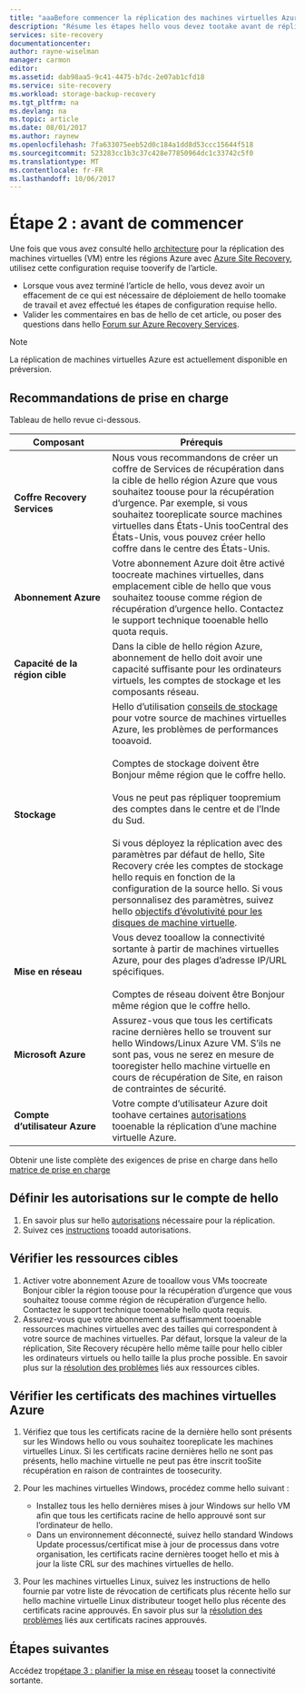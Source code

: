 ```yaml
---
title: "aaaBefore commencer la réplication des machines virtuelles Azure tooanother région | Des documents Microsoft"
description: "Résume les étapes hello vous devez tootake avant de répliquer les machines virtuelles Azure entre les régions Azure, à l’aide du service d’Azure Site Recovery hello"
services: site-recovery
documentationcenter: 
author: rayne-wiselman
manager: carmon
editor: 
ms.assetid: dab98aa5-9c41-4475-b7dc-2e07ab1cfd18
ms.service: site-recovery
ms.workload: storage-backup-recovery
ms.tgt_pltfrm: na
ms.devlang: na
ms.topic: article
ms.date: 08/01/2017
ms.author: raynew
ms.openlocfilehash: 7fa633075eeb52d0c184a1dd8d53ccc15644f518
ms.sourcegitcommit: 523283cc1b3c37c428e77850964dc1c33742c5f0
ms.translationtype: MT
ms.contentlocale: fr-FR
ms.lasthandoff: 10/06/2017
---
```

# <a name="step-2-before-you-start"></a>Étape 2 : avant de commencer

Une fois que vous avez consulté hello [architecture](azure-to-azure-walkthrough-architecture.md) pour la réplication des machines virtuelles (VM) entre les régions Azure avec [Azure Site Recovery](site-recovery-overview.md), utilisez cette configuration requise tooverify de l’article. 

- Lorsque vous avez terminé l’article de hello, vous devez avoir un effacement de ce qui est nécessaire de déploiement de hello toomake de travail et avez effectué les étapes de configuration requise hello.
- Valider les commentaires en bas de hello de cet article, ou poser des questions dans hello [Forum sur Azure Recovery Services](https://social.msdn.microsoft.com/forums/azure/home?forum=hypervrecovmgr).

>[!NOTE]
>
> La réplication de machines virtuelles Azure est actuellement disponible en préversion.



## <a name="support-recommendations"></a>Recommandations de prise en charge

Tableau de hello revue ci-dessous.

**Composant** | **Prérequis**
--- | ---
**Coffre Recovery Services** | Nous vous recommandons de créer un coffre de Services de récupération dans la cible de hello région Azure que vous souhaitez toouse pour la récupération d’urgence. Par exemple, si vous souhaitez tooreplicate source machines virtuelles dans États-Unis tooCentral des États-Unis, vous pouvez créer hello coffre dans le centre des États-Unis.
**Abonnement Azure** | Votre abonnement Azure doit être activé toocreate machines virtuelles, dans emplacement cible de hello que vous souhaitez toouse comme région de récupération d’urgence hello. Contactez le support technique tooenable hello quota requis.
**Capacité de la région cible** | Dans la cible de hello région Azure, abonnement de hello doit avoir une capacité suffisante pour les ordinateurs virtuels, les comptes de stockage et les composants réseau.
**Stockage** | Hello d’utilisation [conseils de stockage](../storage/common/storage-scalability-targets.md#scalability-targets-for-virtual-machine-disks) pour votre source de machines virtuelles Azure, les problèmes de performances tooavoid.<br/><br/> Comptes de stockage doivent être Bonjour même région que le coffre hello.<br/><br/> Vous ne peut pas répliquer toopremium des comptes dans le centre et de l’Inde du Sud.<br/><br/> Si vous déployez la réplication avec des paramètres par défaut de hello, Site Recovery crée les comptes de stockage hello requis en fonction de la configuration de la source hello. Si vous personnalisez des paramètres, suivez hello [objectifs d’évolutivité pour les disques de machine virtuelle](../storage/common/storage-scalability-targets.md#scalability-targets-for-virtual-machine-disks).
**Mise en réseau** | Vous devez tooallow la connectivité sortante à partir de machines virtuelles Azure, pour des plages d’adresse IP/URL spécifiques.<br/><br/> Comptes de réseau doivent être Bonjour même région que le coffre hello. 
**Microsoft Azure** | Assurez-vous que tous les certificats racine dernières hello se trouvent sur hello Windows/Linux Azure VM. S’ils ne sont pas, vous ne serez en mesure de tooregister hello machine virtuelle en cours de récupération de Site, en raison de contraintes de sécurité.
**Compte d’utilisateur Azure** | Votre compte d’utilisateur Azure doit toohave certaines [autorisations](site-recovery-role-based-linked-access-control.md#permissions-required-to-enable-replication-for-new-virtual-machines) tooenable la réplication d’une machine virtuelle Azure.

Obtenir une liste complète des exigences de prise en charge dans hello [matrice de prise en charge](site-recovery-support-matrix-azure-to-azure.md)


## <a name="set-permissions-on-hello-account"></a>Définir les autorisations sur le compte de hello

1. En savoir plus sur hello [autorisations](site-recovery-role-based-linked-access-control.md) nécessaire pour la réplication.
2. Suivez ces [instructions](../active-directory/role-based-access-control-configure.md#add-access) tooadd autorisations.


## <a name="verify-target-resources"></a>Vérifier les ressources cibles

1. Activer votre abonnement Azure de tooallow vous VMs toocreate Bonjour cibler la région toouse pour la récupération d’urgence que vous souhaitez toouse comme région de récupération d’urgence hello. Contactez le support technique tooenable hello quota requis.
2. Assurez-vous que votre abonnement a suffisamment tooenable ressources machines virtuelles avec des tailles qui correspondent à votre source de machines virtuelles. Par défaut, lorsque la valeur de la réplication, Site Recovery récupère hello même taille pour hello cibler les ordinateurs virtuels ou hello taille la plus proche possible. En savoir plus sur la [résolution des problèmes](site-recovery-azure-to-azure-troubleshoot-errors.md#azure-resource-quota-issues-error-code-150097) liés aux ressources cibles.

## <a name="verify-azure-vm-certificates"></a>Vérifier les certificats des machines virtuelles Azure

1. Vérifiez que tous les certificats racine de la dernière hello sont présents sur les Windows hello ou vous souhaitez tooreplicate les machines virtuelles Linux. Si les certificats racine dernières hello ne sont pas présents, hello machine virtuelle ne peut pas être inscrit tooSite récupération en raison de contraintes de toosecurity.
2. Pour les machines virtuelles Windows, procédez comme hello suivant :

    - Installez tous les hello dernières mises à jour Windows sur hello VM afin que tous les certificats racine de hello approuvé sont sur l’ordinateur de hello.
    - Dans un environnement déconnecté, suivez hello standard Windows Update processus/certificat mise à jour de processus dans votre organisation, les certificats racine dernières tooget hello et mis à jour la liste CRL sur des machines virtuelles de hello.
3. Pour les machines virtuelles Linux, suivez les instructions de hello fournie par votre liste de révocation de certificats plus récente hello sur hello machine virtuelle Linux distributeur tooget hello plus récente des certificats racine approuvés. En savoir plus sur la [résolution des problèmes](site-recovery-azure-to-azure-troubleshoot-errors.md#trusted-root-certificates-error-code-151066) liés aux certificats racines approuvés.


## <a name="next-steps"></a>Étapes suivantes

Accédez trop[étape 3 : planifier la mise en réseau](azure-to-azure-walkthrough-network.md) tooset la connectivité sortante.
